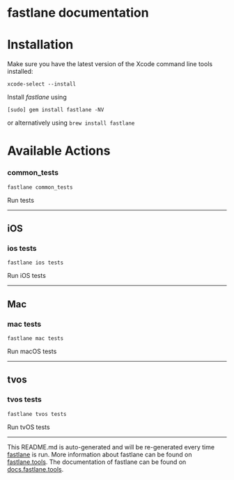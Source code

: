 fastlane documentation
================
# Installation

Make sure you have the latest version of the Xcode command line tools installed:

```
xcode-select --install
```

Install _fastlane_ using
```
[sudo] gem install fastlane -NV
```
or alternatively using `brew install fastlane`

# Available Actions
### common_tests
```
fastlane common_tests
```
Run tests

----

## iOS
### ios tests
```
fastlane ios tests
```
Run iOS tests

----

## Mac
### mac tests
```
fastlane mac tests
```
Run macOS tests

----

## tvos
### tvos tests
```
fastlane tvos tests
```
Run tvOS tests

----

This README.md is auto-generated and will be re-generated every time [fastlane](https://fastlane.tools) is run.
More information about fastlane can be found on [fastlane.tools](https://fastlane.tools).
The documentation of fastlane can be found on [docs.fastlane.tools](https://docs.fastlane.tools).

